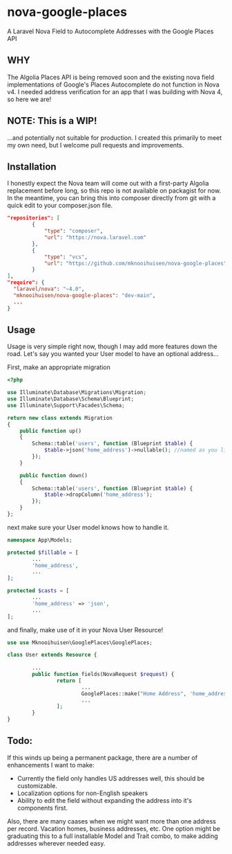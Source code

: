 # nova-google-places
A Laravel Nova Field to Autocomplete Addresses with the Google Places API

## WHY
The Algolia Places API is being removed soon and the existing nova field implementations of Google's Places Autocomplete do not function in Nova v4. I needed address verification for an app that I was building with Nova 4, so here we are!

## NOTE: This is a WIP! 
...and potentially not suitable for production.  I created this primarily to meet my own need, but I welcome pull requests and improvements.

## Installation
I honestly expect the Nova team will come out with a first-party Algolia replacement before long, so this repo is not available on packagist for now.  In the meantime, you can bring this into composer directly from git with a quick edit to your composer.json file.

```json
"repositories": [
        {
            "type": "composer",
            "url": "https://nova.laravel.com"
        },
        {
            "type": "vcs",
            "url": "https://github.com/mknooihuisen/nova-google-places"
        }
],
"require": {
  "laravel/nova": "~4.0",
  "mknooihuisen/nova-google-places": "dev-main",
  ...
}
```

## Usage
Usage is very simple right now, though I may add more features down the road.  Let's say you wanted your User model to have an optional address...

First, make an appropriate migration
```php
<?php

use Illuminate\Database\Migrations\Migration;
use Illuminate\Database\Schema\Blueprint;
use Illuminate\Support\Facades\Schema;

return new class extends Migration
{
    public function up()
    {
        Schema::table('users', function (Blueprint $table) {
            $table->json('home_address')->nullable(); //named as you like, of course.
        });
    }

    public function down()
    {
        Schema::table('users', function (Blueprint $table) {
            $table->dropColumn('home_address');
        });
    }
};
```

next make sure your User model knows how to handle it.
```php
namespace App\Models;

protected $fillable = [
        ...
        'home_address',
        ...
];

protected $casts = [
        ...
        'home_address' => 'json',
        ...
];
```

and finally, make use of it in your Nova User Resource!
```php
use use Mknooihuisen\GooglePlaces\GooglePlaces;

class User extends Resource {
        
        ...
        public function fields(NovaRequest $request) {
                return [
                        ...
                        GooglePlaces::make("Home Address", 'home_address');
                        ...
                ];
        }
}
```

## Todo:
If this winds up being a permanent package, there are a number of enhancements I want to make:
- Currently the field only handles US addresses well, this should be customizable.
- Localization options for non-English speakers
- Ability to edit the field without expanding the address into it's components first.

Also, there are many caases when we might want more than one address per record.  Vacation homes, business addresses, etc. One option might be graduating this to a full installable Model and Trait combo, to make adding addresses wherever needed easy.
